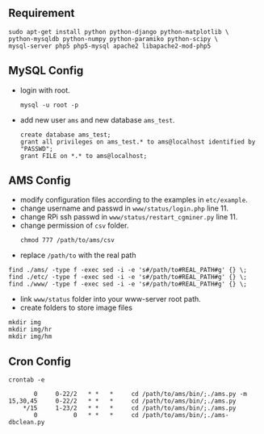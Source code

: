 Requirement
-----------
```
sudo apt-get install python python-django python-matplotlib \
python-mysqldb python-numpy python-paramiko python-scipy \
mysql-server php5 php5-mysql apache2 libapache2-mod-php5
```

MySQL Config
------------
* login with root.
    ```
    mysql -u root -p
    ```
* add new user `ams` and new database `ams_test`.

    ```
    create database ams_test;
    grant all privileges on ams_test.* to ams@localhost identified by "PASSWD";
    grant FILE on *.* to ams@localhost;
    ```

AMS Config
----------
* modify configuration files according to the examples in `etc/example`.
* change username and passwd in `www/status/login.php` line 11.
* change RPi ssh passwd in `www/status/restart_cgminer.py` line 11.
* change permission of `csv` folder.
    ```
    chmod 777 /path/to/ams/csv
    ```
* replace `/path/to` with the real path
```
find ./ams/ -type f -exec sed -i -e 's#/path/to#REAL_PATH#g' {} \;
find ./etc/ -type f -exec sed -i -e 's#/path/to#REAL_PATH#g' {} \;
find ./www/ -type f -exec sed -i -e 's#/path/to#REAL_PATH#g' {} \;
```
* link `www/status` folder into your www-server root path.
* create folders to store image files
```
mkdir img
mkdir img/hr
mkdir img/hm
```

Cron Config
-----------
```
crontab -e
```
```
       0     0-22/2   * *   *     cd /path/to/ams/bin/;./ams.py -m
15,30,45     0-22/2   * *   *     cd /path/to/ams/bin/;./ams.py
    */15     1-23/2   * *   *     cd /path/to/ams/bin/;./ams.py
       0          0   * *   *     cd /path/to/ams/bin/;./ams-dbclean.py
```
